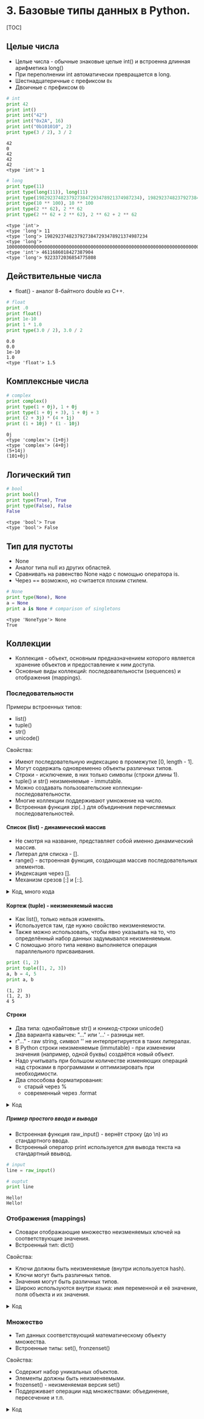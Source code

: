 # 3. Базовые типы данных в Python.

[TOC]

## Целые числа

* Целые числа - обычные знаковые целые int() и встроенна длинная арифметика long()
* При переполнении int автоматически превращается в long.
* Шестнадцатеричные с префиксом `0x`
* Двоичные с префиксом `0b`

```python
# int
print 42
print int()
print int("42")
print int("0x2A", 16)
print int("0b101010", 2)
print type(3 / 2), 3 / 2
```

```
42
0
42
42
42
<type 'int'> 1
```

```python
# long
print type(11)
print type(long(11)), long(11)
print type(19829237482379273847293478921374987234), 19829237482379273847293478921374987234
print type(10 ** 100), 10 ** 100
print type(2 ** 62), 2 ** 62
print type(2 ** 62 + 2 ** 62), 2 ** 62 + 2 ** 62
```

```
<type 'int'>
<type 'long'> 11
<type 'long'> 19829237482379273847293478921374987234
<type 'long'> 10000000000000000000000000000000000000000000000000000000000000000000000000000000000000000000000000000
<type 'int'> 4611686018427387904
<type 'long'> 9223372036854775808
```

## Действительные числа

* float() - аналог 8-байтного double из C++.

```python
# float
print .0
print float()
print 1e-10
print 1 * 1.0
print type(3.0 / 2), 3.0 / 2
```

```
0.0
0.0
1e-10
1.0
<type 'float'> 1.5
```

## Комплексные числа

```python
# complex
print complex()
print type(1 + 0j), 1 + 0j
print type(1 + 0j + 3), 1 + 0j + 3
print (2 + 3j) * (4 + 1j)
print (1 + 10j) * (1 - 10j)
```

```
0j
<type 'complex'> (1+0j)
<type 'complex'> (4+0j)
(5+14j)
(101+0j)
```

## Логический тип

```python
# bool
print bool()
print type(True), True
print type(False), False
False
```

```
<type 'bool'> True
<type 'bool'> False
```

## Тип для пустоты

* None
* Аналог типа null из других областей.
* Сравнивать на равенство None надо с помощью оператора is.
* Через == возможно, но считается плохим стилем.

```python
# None
print type(None), None
a = None
print a is None # comparison of singletons
```

```
<type 'NoneType'> None
True
```

## Коллекции

* Коллекция - объект, основным предназначением которого является хранение объектов и предоставление к ним доступа. 
* Основные виды коллекций: последовательности (sequences) и отображения (mappings).

### Последовательности

Примеры встроенных типов:

* list()
* tuple()
* str()
* unicode()

Свойства:

* Имеют последовательную индексацию в промежутке [0, length - 1].
* Могут содержать одновременно объекты различных типов.
* Строки - исключение, в них только символы (строки длины 1).
* tuple() и str() неизменяемые - immutable.
* Можно создавать пользовательские коллекции-последовательности.
* Многие коллекции поддерживают умножение на число.
* Встроенная функция zip(..) для объединения перечисляемых последовательностей.

#### Список (list) - динамический массив

* Не смотря на название, представляет собой именно динамический массив.
* Литерал для списка - [].
* range() - встроенная функция, создающая массив последовательных элементов.
* Индексация через [].
* Механизм срезов [:] и [::].

<details>
   <summary>Код, много кода</summary>
```python
# literal
print []
print [1]
print [1, 2, 3, "four", [5, 6]]
```

```
[]
[1]
[1, 2, 3, 'four', [5, 6]]
```

```python
# range function
print range(10)
print range(5, 10)
print range(1, 10, 2)
print range(10, 1, -1)
```

```
[0, 1, 2, 3, 4, 5, 6, 7, 8, 9]
[5, 6, 7, 8, 9]
[1, 3, 5, 7, 9]
[10, 9, 8, 7, 6, 5, 4, 3, 2]
```

```python
# length
arr = range(10)
print arr
print len(arr)
```

```
[0, 1, 2, 3, 4, 5, 6, 7, 8, 9]
10
```

```python
# indexing
arr = range(10)
print arr
print arr[0]
print arr[3]
print arr[-1]
print arr[-3]
```

```
[0, 1, 2, 3, 4, 5, 6, 7, 8, 9]
0
3
9
7
```

```python
# slicing part one
arr = range(10)
print arr
print arr[:5]
print arr[5:]
print arr[5:8]
```

```
[0, 1, 2, 3, 4, 5, 6, 7, 8, 9]
[0, 1, 2, 3, 4]
[5, 6, 7, 8, 9]
[5, 6, 7]
```

```python
# slicing part two
arr = range(10)
print arr
arr[5:8] = ["ha", "ha", "ha"]
print arr
```

```
[0, 1, 2, 3, 4, 5, 6, 7, 8, 9]
[0, 1, 2, 3, 4, 'ha', 'ha', 'ha', 8, 9]
```

```python
# slicing part three
arr = range(10)
print arr
print arr[3:9]
print arr[3:9:2]
print arr[::-1]
arr[3:7] = arr[6:2:-1]
print arr
```

```
[0, 1, 2, 3, 4, 5, 6, 7, 8, 9]
[3, 4, 5, 6, 7, 8]
[3, 5, 7]
[9, 8, 7, 6, 5, 4, 3, 2, 1, 0]
[0, 1, 2, 6, 5, 4, 3, 7, 8, 9]
```

```python
# iteration
for elem in [1, 2, "three", []]:
    print elem
```

```
1
2
three
[]
```

```python
# search
arr = range(10)
print arr
print 5 in arr
print arr.index(5)
print arr.count(5)
```

```
[0, 1, 2, 3, 4, 5, 6, 7, 8, 9]
True
5
1
```

```python
# adding elements
arr = range(10)
print arr

arr.append("ten")
print arr

arr.extend([11, 12])
print arr

arr.insert(10, "before ten")
print arr
```

```
[0, 1, 2, 3, 4, 5, 6, 7, 8, 9]
[0, 1, 2, 3, 4, 5, 6, 7, 8, 9, 'ten']
[0, 1, 2, 3, 4, 5, 6, 7, 8, 9, 'ten', 11, 12]
[0, 1, 2, 3, 4, 5, 6, 7, 8, 9, 'before ten', 'ten', 11, 12]
```

```python
# removing
arr = range(10)
print arr

print arr.pop()
print arr

print arr.remove(5)
print arr

del arr[0]
print arr

del arr[3:]
print arr
```

```
[0, 1, 2, 3, 4, 5, 6, 7, 8, 9]
9
[0, 1, 2, 3, 4, 5, 6, 7, 8]
None
[0, 1, 2, 3, 4, 6, 7, 8]
[1, 2, 3, 4, 6, 7, 8]
[1, 2, 3]
```

```python
# reversing
arr = range(10)
print arr

arr.reverse()
print arr
```

```
[0, 1, 2, 3, 4, 5, 6, 7, 8, 9]
[9, 8, 7, 6, 5, 4, 3, 2, 1, 0]
```

```python
# builtin reversed() generator
for elem in reversed(["a", "b", "c"]):
    print elem
```

```
c
b
a
```

```python
# sorting
arr = [5, 7, 1, 10, -1]
print arr
arr.sort()
print arr
arr.sort(reverse=True)
print arr
```

```
[5, 7, 1, 10, -1]
[-1, 1, 5, 7, 10]
[10, 7, 5, 1, -1]
```

```python
# more sorting
arr = ["abc", "defg", "h", "ij"]
print arr
arr.sort(key=lambda elem: len(elem), reverse=True)
print arr
```

```
['abc', 'defg', 'h', 'ij']
['defg', 'abc', 'ij', 'h']
```

```python
# builtin sorted generator
arr = ["abc", "defg", "h", "ij"]
print arr

for elem in sorted(arr, key=lambda elem: len(elem), reverse=True):
    print elem
```

```
['abc', 'defg', 'h', 'ij']
defg
abc
ij
h
```

```python
# zip
first_sequence = range(10, 100, 10)
second_sequence = range(1, 10, 1)

zip(first_sequence, second_sequence)
```

```
[(10, 1),
 (20, 2),
 (30, 3),
 (40, 4),
 (50, 5),
 (60, 6),
 (70, 7),
 (80, 8),
 (90, 9)]
```

```python
# max, min
print max(1, 2, 3)
print max(range(10))
print min(range(10))
print max(range(5, 10), key=lambda val: 2 ** -val)
```

```
3
9
0
5
```

```python
# sum
print sum(range(10))
print sum(range(10), -45)
```

```
45
0
```

</details>

#### Кортеж (tuple) - неизменяемый массив

* Как list(), только нельзя изменять.
* Используется там, где нужно свойство неизменяемости.
* Также можно использовать, чтобы явно указывать на то, что определённый набор данных задумывался неизменяемым. 
* С помощью этого типа неявно выполняется операция параллельного присваивания.

```python
print (1, 2)
print tuple([1, 2, 3])
a, b = 4, 5
print a, b
```

```
(1, 2)
(1, 2, 3)
4 5
```

#### Строки

* Два типа: однобайтовые str() и юникод-строки unicode()
* Два варианта кавычек: "..." или '...' - разницы нет.
* r"..." - raw string, символ '' не интерпретируется в таких литералах.
* В Python строки неизменяемые (immutable) - при изменении значения (например, одной буквы) создаётся новый объект.
* Надо учитывать при большом количестве изменяющих операций над строками в программами и оптимизировать при необходимости.
* Два способова форматирования:
    * старый через %
    * современный через .format

<details>
   <summary>Код</summary>

```python
# string literals
print type("abc"), "abc"
print type(u"abc"), u"abc"

print "Funny, isn't it?"
print 'Funny, isn\'t it?'

print 'Quote: "Ahaha"'
```

```
<type 'str'> abc
<type 'unicode'> abc
Funny, isn't it?
Funny, isn't it?
Quote: "Ahaha"
```

```python
# multiline literals
print """This is the multiline
string literal"""
```

```
This is the multiline
string literal
```

```python
# raw strings
print r"\test"
print "\test"
```

```
\test
    est
```

```python
# auto concat adjacent strings and multiple lines
print "first part"\
      " and second part"
```

```
first part and second part
```

```python
# split
print "abcd efg".split(" ")
print "abcd efg hij".split(" ", 1)
print "abcd efg hij".rsplit(" ", 1)
```

```
['abcd', 'efg']
['abcd', 'efg hij']
['abcd efg', 'hij']
```

```python
# join
print " ahaha ".join(["Your", "words", "are", "funny"])
```

```
Your ahaha words ahaha are ahaha funny
```

```python
# check parts of the string
line = "abacaba"
print line.startswith("aba")
print line.endswith("aba")
print line.replace("aca", "AHAHA")
print line.find("aca")
```

```
True
True
abAHAHAba
2
```

```python
# simple formatting examples
print "first argument is {}, second argument is {}".format(1, 2)
print "first argument is {1}, second argument is {0}".format(1, 2)
# error -> print "first argument is {1}, second argument is {}".format(1, 2)
print "My name is {name}".format(name="unknown")
key = "counter"
value = "1"
print "{}={}".format(key, value)
```

```
first argument is 1, second argument is 2
first argument is 2, second argument is 1
My name is unknown
counter=1
```

</details>


##### Пример простого ввода и вывода

* Встроенная функция raw_input() - вернёт строку (до \n) из стандартного ввода.
* Встроенный оператор print используется для вывода текста на стандартный ввывод.

```python
# input
line = raw_input()

# ouptut
print line
```

```
Hello!
Hello!
```

### Отображения (mappings)

* Словари отображающие множество неизменяемых ключей на соответствующие значения.
* Встроенный тип: dict()

Свойства:

* Ключи должны быть неизменяемые (внутри используется hash).
* Ключи могут быть различных типов.
* Значения могут быть различных типов.
* Широко используются внутри языка: имя переменной и её значение, поля объекта и их значения.

<details>
   <summary>Код</summary>

```python
# dict literal
counters = { "a": 1, "b": 2}
print counters

# dict()
print {}
print dict()

# from pairs
key_values = [("a", 1), ("b", 2)]
print dict(key_values)
```

```
{'a': 1, 'b': 2}
{}
{}
{'a': 1, 'b': 2}
```

```python
# lookup element
counters = {"a": 1, "b": 2}
print counters["a"]
print "a" in counters
print counters.get("a", 0)
```

```
1
True
1
```

```python
# lookup error
counters = {"a": 1, "b": 2}
counters["c"]
```

```
---------------------------------------------------------------------------
KeyError                                  Traceback (most recent call last)
<ipython-input-40-bd0ea5dacece> in <module>()
      1 # lookup error
      2 counters = {"a": 1, "b": 2}
----> 3 counters["c"]

KeyError: 'c'
```

```python
counters = {"a": 1, "b": 2}
print counters.get("c", None) is None
```

```
True
```

```python
# add element
counters = {"a": 1, "b": 2}
counters["c"] = 3
print counters
```

```
{'a': 1, 'c': 3, 'b': 2}
```

```python
# remove element
counters = {"a": 1, "b": 2}
print counters
del counters["b"]
print counters
print counters.pop("a")
print counters
```

```
{'a': 1, 'b': 2}
{'a': 1}
1
{}
```

```python
counters = {"a": 1, "b": 2}

for key in counters:
    print key, counters[key]

print counters.keys()
print counters.values()
print counters.items()

for key in counters.iterkeys():
    print key

for value in counters.itervalues():
    print value

for key, value in counters.iteritems():
    print key, value
```

```
a 1
b 2
['a', 'b']
[1, 2]
[('a', 1), ('b', 2)]
a
b
1
2
a 1
b 2
```
</details>

### Множество

* Тип данных соответствующий математическому объекту множества.
* Встроенные типы: set(), fronzenset()

Свойства:

* Содержит набор уникальных объектов.
* Элементы должны быть неизменяемыми.
* frozenset() - неизменяемая версия set()
* Поддерживает операции над множествами: объединение, пересечение и т.п.

<details>
   <summary>Код</summary>

```python
# making set
print set()
print set([1, 2, 3])
print set([1, 2, 1, 3, 4, 2, 2, 2])
```

```
set([])
set([1, 2, 3])
set([1, 2, 3, 4])
```

```python
# adding element
elems = set()
print elems
elems.add(1)
print elems
```

```
set([])
set([1])
```

```python
# element lookup
elems = set([1, 2, 3])
print elems
print 1 in elems
```

```
set([1, 2, 3])
True
```

```python
# removing
elems = set([1, 2, 3, 4, 5])
print elems
elems.remove(3) # will throw if not a member
print elems
elems.discard(2) # won't throw an error if not a member
print elems

elems.pop() # arbitrary element
print elems

elems.clear()
print elems
```

```
set([1, 2, 3, 4, 5])
set([1, 2, 4, 5])
set([1, 4, 5])
set([4, 5])
set([])
```

```python
# set operations
elems = set(range(1, 10))
print elems
other_elems = set(range(5, 15))
print other_elems

print elems.intersection(other_elems)
print elems.difference(other_elems)
print elems.symmetric_difference(other_elems)
print elems.issubset(other_elems)
```

```
set([1, 2, 3, 4, 5, 6, 7, 8, 9])
set([5, 6, 7, 8, 9, 10, 11, 12, 13, 14])
set([8, 9, 5, 6, 7])
set([1, 2, 3, 4])
set([1, 2, 3, 4, 10, 11, 12, 13, 14])
False
```

```python
# iteration
elems = set(range(10))
for elem in elems:
    print elem
```

```
0
1
2
3
4
5
6
7
8
9
```

</details>